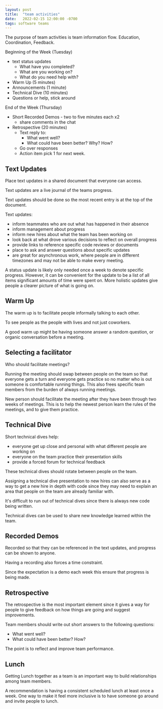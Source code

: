 ```yaml
---
layout: post
title:  "team activities"
date:   2022-02-15 12:00:00 -0700
tags: software teams
---
```


The purpose of team activities is team information flow. Education, Coordination, Feedback.


Beginning of the Week (Tuesday)

- text status updates
    - What have you completed?
    - What are you working on?
    - What do you need help with?
- Warm Up (5 minutes)
- Announcements (1 minute)
- Technical Dive (10 minutes)
- Questions or help, stick around

End of the Week (Thursday)

- Short Recorded Demos - two to five minutes each x2
    - share comments in the chat
- Retrospective (20 minutes)
    - Text reply to:
        - What went well?
        - What could have been better? Why? How?
    - Go over responses
    - Action item pick 1 for next week.

## Text Updates

Place text updates in a shared document that everyone can access.

Text updates are a live journal of the teams progress.

Text updates should be done so the most recent entry is at the top of the document.

Text updates:

- inform teammates who are out what has happened in their absence
- inform management about progress
- inform new hires about what the team has been working on
- look back at what drove various decisions to reflect on overall progress
- provide links to reference specific code reviews or documents
- place to ask and answer questions about specific updates
- are great for asynchronous work, where people are in different timezones and may not be able to make every meeting.

A status update is likely only needed once a week to denote specific progress. However, it can be convenient for the update to be a list of all items significant amounts of time were spent on. More holistic updates give people a clearer picture of what is going on.

## Warm Up

The warm up is to facilitate people informally talking to each other.

To see people as the people with lives and not just coworkers.

A good warm up might be having someone answer a random question, or organic conversation before a meeting.

## Selecting a facilitator

Who should facilitate meetings?

Running the meeting should swap between people on the team so that everyone gets a turn and everyone gets practice so no matter who is out someone is comfortable running things. This also frees specific team members from the burden of always running meetings.

New person should facilitate the meeting after they have been through two weeks of meetings. This is to help the newest person learn the rules of the meetings, and to give them practice.


## Technical Dive

Short technical dives help:

- everyone get up close and personal with what different people are working on
- everyone on the team practice their presentation skills
- provide a forced forum for technical feedback

These technical dives should rotate between people on the team.

Assigning a technical dive presentation to new hires can also serve as a way to get a new hire in depth with code since they may need to explain an area that people on the team are already familiar with.

It's difficult to run out of technical dives since there is always new code being written.

Technical dives can be used to share new knowledge learned within the team.

## Recorded Demos

Recorded so that they can be referenced in the text updates, and progress can be shown to anyone.

Having a recording also forces a time constraint.

Since the expectation is a demo each week this ensure that progress is being made.

## Retrospective

The retrospective is the most important element since it gives a way for people to give feedback on how things are going and suggest improvements.

Team members should write out short answers to the following questions:

- What went well?
- What could have been better? How?

The point is to reflect and improve team performance.

## Lunch

Getting Lunch together as a team is an important way to build relationships among team members.

A recommendation is having a consistent scheduled lunch at least once a week. One way to make it feel more inclusive is to have someone go around and invite people to lunch.

